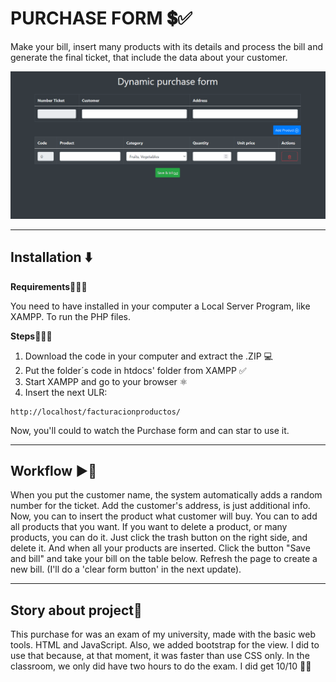 # PURCHASE FORM 💲✅
Make your bill, insert many products with its details and process the bill and generate the final ticket, that include the data about your customer.

<img src="./assets/PurchaseForm.gif" />

<hr>

## Installation ⬇️ 

**Requirements👮🏻‍♂️**

You need to have installed in your computer a Local Server Program, like XAMPP. 
To run the PHP files.

**Steps🚶🏻‍♂️**
1. Download the code in your computer and extract the .ZIP 💻
2. Put the folder´s code in htdocs' folder from XAMPP ✅
3. Start XAMPP and go to your browser ⚛️
4. Insert the next ULR: 
```
http://localhost/facturacionproductos/
```

Now, you'll could to watch the Purchase form and can star to use it.

<hr>

## Workflow ▶️🔄

When you put the customer name, the system automatically adds a random number for the ticket.
Add the customer's address, is just additional info.
Now, you can to insert the product what customer will buy. You can to add all products that you want.
If you want to delete a product, or many products, you can do it. Just click the trash button on the right side, and delete it.
And when all your products are inserted. Click the button "Save and bill" and take your bill on the table below.
Refresh the page to create a new bill. (I'll do a 'clear form button' in the next update).

<hr>

## Story about project📖 

This purchase for was an exam of my university, made with the basic web tools. HTML and JavaScript. Also, we added bootstrap for the view. I did to use that because, at that moment, it was faster than use CSS only.
In the classroom, we only did have two hours to do the exam. I did get 10/10 🥳🍾 
